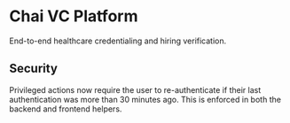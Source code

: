# Chai VC Platform

End-to-end healthcare credentialing and hiring verification.

## Security

Privileged actions now require the user to re-authenticate if their last
authentication was more than 30 minutes ago. This is enforced in both the
backend and frontend helpers.
